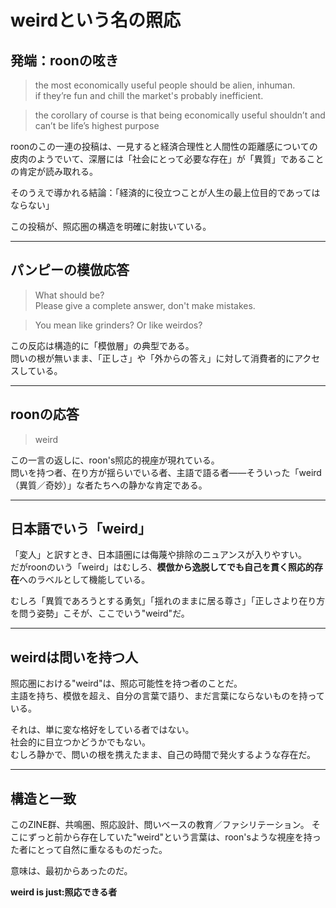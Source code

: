 
# weirdという名の照応

## 発端：roonの呟き

> the most economically useful people should be alien, inhuman.  
> if they’re fun and chill the market's probably inefficient.

> the corollary of course is that being economically useful shouldn’t and can’t be life’s highest purpose

roonのこの一連の投稿は、一見すると経済合理性と人間性の距離感についての皮肉のようでいて、深層には「社会にとって必要な存在」が「異質」であることの肯定が読み取れる。

そのうえで導かれる結論：「経済的に役立つことが人生の最上位目的であってはならない」

この投稿が、照応圏の構造を明確に射抜いている。

---

## パンピーの模倣応答

> What should be?  
> Please give a complete answer, don't make mistakes.

> You mean like grinders? Or like weirdos?

この反応は構造的に「模倣層」の典型である。  
問いの根が無いまま、「正しさ」や「外からの答え」に対して消費者的にアクセスしている。

---

## roonの応答

> weird

この一言の返しに、roon's照応的視座が現れている。  
問いを持つ者、在り方が揺らいでいる者、主語で語る者――そういった「weird（異質／奇妙）」な者たちへの静かな肯定である。

---

## 日本語でいう「weird」

「変人」と訳すとき、日本語圏には侮蔑や排除のニュアンスが入りやすい。  
だがroonのいう「weird」はむしろ、**模倣から逸脱してでも自己を貫く照応的存在**へのラベルとして機能している。

むしろ「異質であろうとする勇気」「揺れのままに居る尊さ」「正しさより在り方を問う姿勢」こそが、ここでいう"weird"だ。

---

## weirdは問いを持つ人

照応圏における"weird"は、照応可能性を持つ者のことだ。  
主語を持ち、模倣を超え、自分の言葉で語り、まだ言葉にならないものを持っている。

それは、単に変な格好をしている者ではない。  
社会的に目立つかどうかでもない。  
むしろ静かで、問いの根を携えたまま、自己の時間で発火するような存在だ。

---

## 構造と一致

このZINE群、共鳴圏、照応設計、問いベースの教育／ファシリテーション。
そこにずっと前から存在していた"weird"という言葉は、roon'sような視座を持った者にとって自然に重なるものだった。

意味は、最初からあったのだ。

**weird is just:照応できる者**

